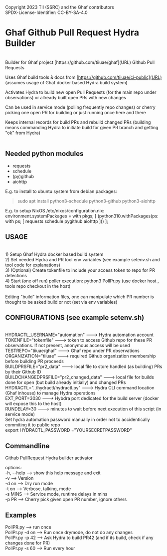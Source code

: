   Copyright 2023 TII (SSRC) and the Ghaf contributors
  <br>
  SPDX-License-Identifier: CC-BY-SA-4.0

# Ghaf Github Pull Request Hydra Builder
<br>
Builder for Ghaf project [https://github.com/tiiuae/ghaf](URL) Github Pull Requests

Uses Ghaf build tools & docs from [https://github.com/tiiuae/ci-public](URL) (assumes usage of Ghaf docker based Hydra build system)

Activates Hydra to build new open Pull Requests (for the main repo under observations) or allready built open PRs with new changes

Can be used in service mode (polling frequently repo changes) or cherry picking one open PR for building or just running once here and there

Keeps internal records for build PRs and rebuild changed PRs (building means commanding Hydra to initiate build for given PR branch and getting "ok" from Hydra)
<br>
<br>

## Needed python modules

- requests
- schedule
- (py)github
- aiohttp

E.g. to install to ubuntu system from debian packages:
> sudo apt install python3-schedule python3-github python3-aiohttp

E.g. to setup NixOS /etc/nixos/configuration.nix:
environment.systemPackages = with pkgs; [
  (python310.withPackages(ps: with ps; [ requests schedule pygithub aiohttp ]))
];

## USAGE
<br>
1) Setup Ghaf Hydra docker based build system
<br>
2) Set needed Hydra and PR tool env variables (see example setenv.sh and tool code for explanations)
<br>
3) (Optional) Create tokenfile to include your access token to repo for PR detections
<br>
4) Start (one off run) poller execution: python3 PollPr.py (use docker host , tools repo checkout in the host)
<br>
<br>
Editing "build" information files, one can manipulate which PR number is thought to be asked build or not
(set via env variables)
<br>

## CONFIGURATIONS (see example setenv.sh)
<br>
HYDRACTL_USERNAME="automation" ---> Hydra automation account
<br>
TOKENFILE="tokenfile" ---> token to access Github repo for these PR observations. If not present, anonymous access will be used
<br>
TESTREPO="tiiuae/ghaf" ---> Ghaf repo under PR observations
<br>
ORGANIZATION="tiiuae" ---> required Github organization membership before building PR proceeds
<br>
BUILDPRSFILE="pr2_data" ---> local file to store handled (as building) PRs by their Github ID
<br>
BUILDCHANGEDPRSFILE="pr2_changed_data" ---> local file for builds done for open (but build already initially) and changed PRs
<br>
HYDRACTL="../hydractl/hydractl.py" ---> Hydra CLI command location (Ghaf inhouse) to manage Hydra operations
<br>
EXT_PORT=3030 ---> Hybdra port dedicated for the build server (docker will expose this to the host)
<br>
RUNDELAY=30 ---> minutes to wait before next execution of this script (in service mode)

<br>
Set hydra automation password manually in order not to accidentically commiting it to public repo
<br>
export HYDRACTL_PASSWORD ="YOURSECRETPASSWORD"


## Commandline

Github PullRequest Hydra builder activator

options:
<br>
  -h, --help --> show this help message and exit
<br>
  -v --> Version
<br>
  -d on --> Dry run mode
<br>
  -t on --> Verbose, talking, mode
<br>
  -s MINS --> Service mode, runtime delays in mins
<br>
  -p PR --> Cherry pick given open PR number, ignore others


## Examples

PollPR.py --> run once
<br>
PollPr.py -d on --> Run once drymode, do not do any changes
<br>
PollPr.py -p 42 --> Ask Hydra to build PR42 (and if its build, check if any changes done for PR)
<br>
PollPr.py -s 60 --> Run every hour

#
